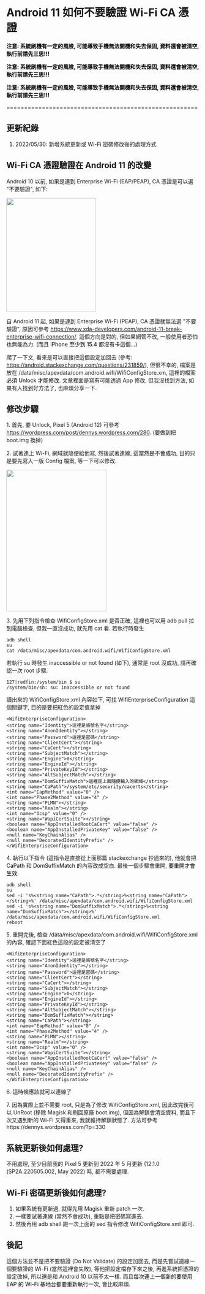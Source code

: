 # Android 11 如何不要驗證 Wi-Fi CA 憑證


<p><mark style="background-color:rgba(0,0,0,0);" class="has-inline-color has-vivid-red-color"><strong>注意: 系統刷機有一定的風險, 可能導致手機無法開機和失去保固, 資料還會被清空, 執行前請先三思!!!</strong></mark></p>

<p><strong><mark style="background-color:rgba(0,0,0,0);" class="has-inline-color has-luminous-vivid-amber-color">注意: 系統刷機有一定的風險, 可能導致手機無法開機和失去保固, 資料還會被清空, 執行前請先三思!!!</mark></strong></p>

<p><strong><mark style="background-color:rgba(0,0,0,0);" class="has-inline-color has-luminous-vivid-orange-color">注意: 系統刷機有一定的風險, 可能導致手機無法開機和失去保固, 資料還會被清空, 執行前請先三思!!!</mark></strong></p>

<p>======================================================</p>

## 更新紀錄

1. 2022/05/30: 新增系統更新或 Wi-Fi 密碼修改後的處理方式

## Wi-Fi CA 憑證驗證在 Android 11 的改變

Android 10 以前, 如果是連到 Enterprise Wi-Fi (EAP/PEAP), CA 憑證是可以選 "不要驗證", 如下:

<a href="https://dennys.files.wordpress.com/2022/02/image-13.png"><img src="https://dennys.files.wordpress.com/2022/02/image-13.png?w=346" alt="" class="wp-image-394" width="233" height="297"/></a>

自 Android 11 起, 如果是連到 Enterprise Wi-Fi (PEAP), CA 憑證就無法選 "不要驗證", 原因可參考 https://www.xda-developers.com/android-11-break-enterprise-wifi-connection/. 這個方向是對的, 但如果網管不改, 一般使用者恐怕也無能為力. (<mark style="background-color:rgba(0, 0, 0, 0);" class="has-inline-color has-vivid-red-color">而且 iPhone 至少到 15.4 都沒有卡這個...</mark>)

爬了一下文, 看來是可以直接把這個設定加回去 (參考: https://android.stackexchange.com/questions/231859/), 但很不幸的, 檔案是放在 /data/misc/apexdata/com.android.wifi/WifiConfigStore.xm, 這裡的檔案<mark style="background-color:rgba(0, 0, 0, 0);" class="has-inline-color has-vivid-red-color">必須 Unlock 才能修改</mark>. 文章裡面是寫有可能透過 App 修改, 但我沒找到方法, 如果有人找到好方法了, 也麻煩分享一下.

## 修改步驟

<p>1. 首先, 要 Unlock, Pixel 5 (Android 12) 可參考 <a href="https://wordpress.com/post/dennys.wordpress.com/280">https://wordpress.com/post/dennys.wordpress.com/280</a>. (要做到把 boot.img 換掉)</p>

<p>2. 試著連上 Wi-Fi, 網域就隨便給他寫, 然後試著連線, 這<mark style="background-color:rgba(0, 0, 0, 0);" class="has-inline-color has-vivid-red-color">當然是不會成功</mark>, 目的只是要先寫入一版 Config 檔案, 等一下可以修改.</p>

<a href="https://dennys.files.wordpress.com/2022/02/1-1.png"><img src="https://dennys.files.wordpress.com/2022/02/1-1.png?w=373" alt="" class="wp-image-316" width="261" height="369"/></a>

<p>3. 先用下列指令檢查 WifiConfigStore.xml 是否正確, 這裡也可以用 adb pull 拉到電腦檢查, 但我一直沒成功, 就先用 cat 看. 若執行時發生</p>

<pre class="wp-block-code"><code>adb shell
su
cat /data/misc/apexdata/com.android.wifi/WifiConfigStore.xml</code></pre>

<p>若執行 su 時發生 inaccessible or not found (如下), 通常是 root 沒成功, 請再確認一次 root 步驟.</p>

<pre class="wp-block-code"><code>127|redfin:/system/bin $ su
/system/bin/sh: su: inaccessible or not found</code></pre>

讀出來的 WifiConfigStore.xml 內容如下, 可找 WifiEnterpriseConfiguration 這個關鍵字, 目的是要把紅色的設定值拿掉

<pre class="wp-block-code"><code>&lt;WifiEnterpriseConfiguration&gt;
&lt;string name="Identity"&gt;這裡是帳號名字&lt;/string&gt;
&lt;string name="AnonIdentity"&gt;&lt;/string&gt;
&lt;string name="Password"&gt;這裡是密碼&lt;/string&gt;
&lt;string name="ClientCert"&gt;&lt;/string&gt;
&lt;string name="CaCert"&gt;&lt;/string&gt;
&lt;string name="SubjectMatch"&gt;&lt;/string&gt;
&lt;string name="Engine"&gt;0&lt;/string&gt;
&lt;string name="EngineId"&gt;&lt;/string&gt;
&lt;string name="PrivateKeyId"&gt;&lt;/string&gt;
&lt;string name="AltSubjectMatch"&gt;&lt;/string&gt;
&lt;<mark style="background-color:rgba(0, 0, 0, 0);" class="has-inline-color has-vivid-red-color">string name="DomSuffixMatch"&gt;這裡是上面隨便輸入的網域&lt;/string&gt;
&lt;string name="CaPath"&gt;/system/etc/security/cacerts&lt;/string&gt;</mark>
&lt;int name="EapMethod" value="0" /&gt;
&lt;int name="Phase2Method" value="4" /&gt;
&lt;string name="PLMN"&gt;&lt;/string&gt;
&lt;string name="Realm"&gt;&lt;/string&gt;
&lt;int name="Ocsp" value="0" /&gt;
&lt;string name="WapiCertSuite"&gt;&lt;/string&gt;
&lt;boolean name="AppInstalledRootCaCert" value="false" /&gt;
&lt;boolean name="AppInstalledPrivateKey" value="false" /&gt;
&lt;null name="KeyChainAlias" /&gt;
&lt;null name="DecoratedIdentityPrefix" /&gt;
&lt;/WifiEnterpriseConfiguration&gt;</code></pre>

<p>4. 執行以下指令 (這指令是直接從上面那篇 stackexchange 抄過來的), 他就會把 <mark style="background-color:rgba(0, 0, 0, 0);" class="has-inline-color has-vivid-red-color">CaPath</mark> 和 <mark style="background-color:rgba(0, 0, 0, 0);" class="has-inline-color has-vivid-red-color">DomSuffixMatch</mark> 的內容改成空白. 最後一個步驟會重開, <mark style="background-color:rgba(0, 0, 0, 0);" class="has-inline-color has-vivid-red-color">要重開才會生效</mark>.</p>

<pre class="wp-block-code"><code>adb shell
su
sed -i 's%&lt;string name="CaPath"&gt;.*&lt;/string&gt;%&lt;string name="CaPath"&gt;&lt;/string&gt;%' /data/misc/apexdata/com.android.wifi/WifiConfigStore.xml
sed -i 's%&lt;string name="DomSuffixMatch"&gt;.*&lt;/string&gt;%&lt;string name="DomSuffixMatch"&gt;&lt;/string&gt;%' /data/misc/apexdata/com.android.wifi/WifiConfigStore.xml
reboot</code></pre>

<p>5. 重開完後, 檢查 /data/misc/apexdata/com.android.wifi/WifiConfigStore.xml 的內容, 確認下面紅色這段的設定被清空了</p>

<pre class="wp-block-code"><code>&lt;WifiEnterpriseConfiguration&gt;
&lt;string name="Identity"&gt;這裡是帳號名字&lt;/string&gt;
&lt;string name="AnonIdentity"&gt;&lt;/string&gt;
&lt;string name="Password"&gt;這裡是密碼&lt;/string&gt;
&lt;string name="ClientCert"&gt;&lt;/string&gt;
&lt;string name="CaCert"&gt;&lt;/string&gt;
&lt;string name="SubjectMatch"&gt;&lt;/string&gt;
&lt;string name="Engine"&gt;0&lt;/string&gt;
&lt;string name="EngineId"&gt;&lt;/string&gt;
&lt;string name="PrivateKeyId"&gt;&lt;/string&gt;
&lt;string name="AltSubjectMatch"&gt;&lt;/string&gt;
<mark style="background-color:rgba(0, 0, 0, 0);" class="has-inline-color has-vivid-red-color">&lt;string name="DomSuffixMatch"&gt;&lt;/string&gt;</mark>
<mark style="background-color:rgba(0, 0, 0, 0);" class="has-inline-color has-vivid-red-color">&lt;string name="CaPath"&gt;&lt;/string&gt;</mark>
&lt;int name="EapMethod" value="0" /&gt;
&lt;int name="Phase2Method" value="4" /&gt;
&lt;string name="PLMN"&gt;&lt;/string&gt;
&lt;string name="Realm"&gt;&lt;/string&gt;
&lt;int name="Ocsp" value="0" /&gt;
&lt;string name="WapiCertSuite"&gt;&lt;/string&gt;
&lt;boolean name="AppInstalledRootCaCert" value="false" /&gt;
&lt;boolean name="AppInstalledPrivateKey" value="false" /&gt;
&lt;null name="KeyChainAlias" /&gt;
&lt;null name="DecoratedIdentityPrefix" /&gt;
&lt;/WifiEnterpriseConfiguration&gt;</code></pre>

<p>6. 這時候應該就可以連線了</p>

<p>7. 因為實際上並不需要 root, 只是為了修改 WifiConfigStore.xml, 因此改完後可以 UnRoot (移除 Magisk 和刷回原廠 boot.img), 但因為解鎖會清空資料, 而且下次又遇到新的 Wi-Fi 又得重來, 我就維持解鎖狀態了. 方法可參考 https://dennys.wordpress.com/?p=330</p>

## 系統更新後如何處理?

不用處理, 至少目前我的 Pixel 5 更新到 2022 年 5 月更新 (12.1.0 (SP2A.220505.002, May 2022) 時, 都不需要處理.

## Wi-Fi 密碼更新後如何處理?

1. 如果系統有更新過, 就得先用 Magisk 重新 patch 一次.
1. 一樣要試著連線 (當然不會成功), 重點是把密碼寫進去.
1. 然後再用 adb shell 跑一次上面的 sed 指令修改 WifiConfigStore.xml 即可.

## 後記

這個方法並不是把不要驗證 (Do Not Validate) 的設定加回去, 而是先嘗試連線一個要驗證的 Wi-Fi (當然這裡會失敗), 等他把設定檔存下來之後, 再進系統把憑證的設定改掉, 所以還是和 Android 10 以前不太一樣. 而且<mark style="background-color:rgba(0, 0, 0, 0);" class="has-inline-color has-vivid-red-color">每次連上一個新的要使用 EAP 的 Wi-Fi 基地台都要重新執行一次</mark>, 會比較麻煩.

